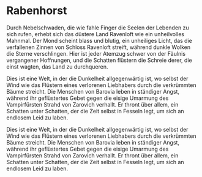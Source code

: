 # Rabenhorst

<p>Durch Nebelschwaden, die wie fahle Finger die Seelen der Lebenden zu sich rufen, erhebt sich das düstere Land Ravenloft wie ein unheilvolles Mahnmal. Der Mond scheint blass und blutig, ein unheiliges Licht, das die verfallenen Zinnen von Schloss Ravenloft streift, während dunkle Wolken die Sterne verschlingen. Hier ist jeder Atemzug schwer von der Fäulnis vergangener Hoffnungen, und die Schatten flüstern die Schreie derer, die einst wagten, das Land zu durchqueren.</p>
<p>Dies ist eine Welt, in der die Dunkelheit allgegenwärtig ist, wo selbst der Wind wie das Flüstern eines verlorenen Liebhabers durch die verkrümmten Bäume streicht. Die Menschen von Barovia leben in ständiger Angst, während ihr geflüstertes Gebet gegen die eisige Umarmung des Vampirfürsten Strahd von Zarovich verhallt. Er thront über allem, ein Schatten unter Schatten, der die Zeit selbst in Fesseln legt, um sich an endlosem Leid zu laben.</p>
<p>Dies ist eine Welt, in der die Dunkelheit allgegenwärtig ist, wo selbst der Wind wie das Flüstern eines verlorenen Liebhabers durch die verkrümmten Bäume streicht. Die Menschen von Barovia leben in ständiger Angst, während ihr geflüstertes Gebet gegen die eisige Umarmung des Vampirfürsten Strahd von Zarovich verhallt. Er thront über allem, ein Schatten unter Schatten, der die Zeit selbst in Fesseln legt, um sich an endlosem Leid zu laben.</p>

